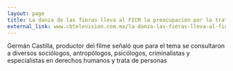 ```yaml
---
layout: page
title: La danza de las fieras lleva al FICM la preocupación por la trata de personas
external_link: www.cbtelevision.com.mx/la-danza-las-fieras-lleva-al-ficm-la-preocupacion-la-trata-personas/
---
```


Germán Castilla, productor del filme señaló que para el tema se consultaron a diversos sociólogos, antropólogos, psicólogos, criminalistas y especialistas en derechos humanos y trata de personas

